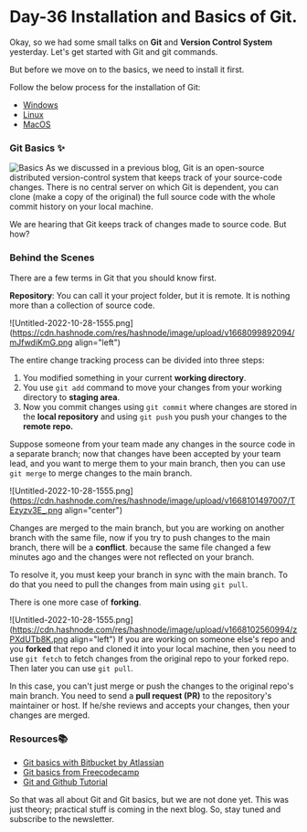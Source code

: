 # Day-36 Installation and Basics of Git.

Okay, so we had some small talks on **Git** and **Version Control System** yesterday. Let's get started with Git and git commands.

But before we move on to the basics, we need to install it first. 

Follow the below process for the installation of Git:
- [Windows](https://youtu.be/oGAxB9r2V_g)
- [Linux](https://youtu.be/PLQQ3tJwBJg)
- [MacOS](https://youtu.be/ZM3I16Z-lxI)

### Git Basics ✨
![Basics](https://media.giphy.com/media/F1ZR9NJoNMmLWynn2M/giphy.gif)
As we discussed in a previous blog, Git is an open-source distributed version-control system that keeps track of your source-code changes. There is no central server on which Git is dependent, you can clone (make a copy of the original) the full source code with the whole commit history on your local machine. 

We are hearing that Git keeps track of changes made to source code. But how? 

### Behind the Scenes
There are a few terms in Git that you should know first.

**Repository**:  You can call it your project folder, but it is remote. It is nothing more than a collection of source code.


![Untitled-2022-10-28-1555.png](https://cdn.hashnode.com/res/hashnode/image/upload/v1668099892094/mJfwdiKmG.png align="left")

  
The entire change tracking process can be divided into three steps:
1. You modified something in your current **working directory**.
2. You use ``git add`` command to move your changes from your working directory to **staging area**.
3.  Now you commit changes using ``git commit`` where changes are stored in the **local repository** and using ``git push`` you push your changes to the **remote repo.**

Suppose someone from your team made any changes in the source code in a separate branch; now that changes have been accepted by your team lead, and you want to merge them to your main branch, then you can use ``git merge`` to merge changes to the main branch.

![Untitled-2022-10-28-1555.png](https://cdn.hashnode.com/res/hashnode/image/upload/v1668101497007/TEzyzv3E_.png align="center")

Changes are merged to the main branch, but you are working on another branch with the same file, now if you try to push changes to the main branch, there will be a **conflict**. because the same file changed a few minutes ago and the changes were not reflected on your branch.

To resolve it, you must keep your branch in sync with the main branch. To do that you need to pull the changes from main using ``git pull``.

There is one more case of **forking**. 


![Untitled-2022-10-28-1555.png](https://cdn.hashnode.com/res/hashnode/image/upload/v1668102560994/zPXdUTb8K.png align="left")
If you are working on someone else's repo and you **forked** that repo and cloned it into your local machine, then you need to use ``git fetch`` to fetch changes from the original repo to your forked repo. Then later you can use ``git pull``.

In this case, you can't just merge or push the changes to the original repo's main branch. You need to send a **pull request (PR)** to the repository's maintainer or host. If he/she reviews and accepts your changes, then your changes are merged.

### Resources📚
- [Git basics with Bitbucket by Atlassian](https://www.atlassian.com/git/tutorials/learn-git-with-bitbucket-cloud)
- [Git basics from Freecodecamp](https://www.freecodecamp.org/news/learn-the-basics-of-git-in-under-10-minutes-da548267cc91/)
- [Git and Github Tutorial](https://youtu.be/apGV9Kg7ics)

So that was all about Git and Git basics, but we are not done yet. This was just theory; practical stuff is coming in the next blog. So, stay tuned and subscribe to the newsletter.





